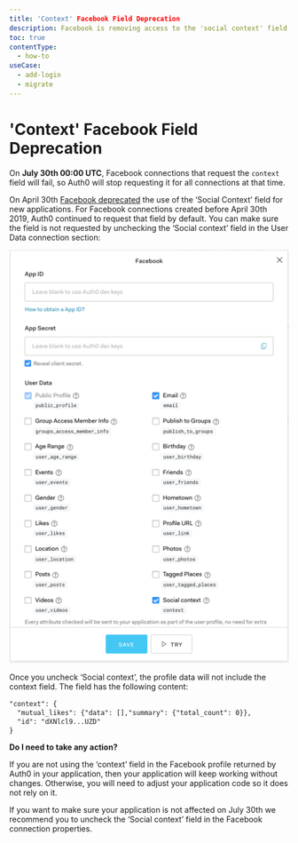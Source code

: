 ```yaml
---
title: 'Context' Facebook Field Deprecation
description: Facebook is removing access to the 'social context' field from their profile
toc: true
contentType:
  - how-to
useCase:
  - add-login
  - migrate
---
```

# 'Context' Facebook Field Deprecation

On **July 30th 00:00 UTC**, Facebook connections that request the `context` field will fail, so Auth0 will stop requesting it for all connections at that time.

On April 30th [Facebook deprecated]( https://developers.facebook.com/docs/graph-api/changelog/4-30-2019-endpoint-deprecations) the use of the ‘Social Context’ field for new applications. For Facebook connections created before April 30th 2019, Auth0 continued to request that field by default. You can make sure the field is not requested by unchecking the ‘Social context’ field in the User Data connection section:
 
![facebook context](/media/articles/migrations/facebook-context.png)
 
Once you uncheck ‘Social context’, the profile data will not include the context field. The field has the following content:
 
```
"context": {
  "mutual_likes": {"data": [],"summary": {"total_count": 0}},
  "id": "dXNlcl9...UZD"
}
```
 
**Do I need to take any action?**
 
If you are not using the ‘context’ field in the Facebook profile returned by Auth0 in your application, then your application will keep working without changes. Otherwise, you will need to adjust your application code so it does not rely on it.
 
If you want to make sure your application is not affected on July 30th we recommend you to uncheck the ‘Social context’ field in the Facebook connection properties.
